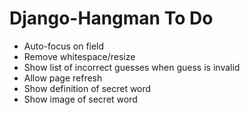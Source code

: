 Django-Hangman To Do
====================

* Auto-focus on field
* Remove whitespace/resize
* Show list of incorrect guesses when guess is invalid
* Allow page refresh
* Show definition of secret word
* Show image of secret word
